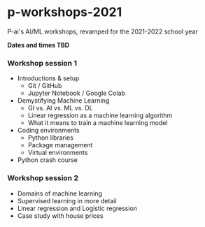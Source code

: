 # p-workshops-2021
P-ai's AI/ML workshops, revamped for the 2021-2022 school year

**Dates and times TBD**

### Workshop session 1
- Introductions & setup
  - Git / GitHub
  - Jupyter Notebook / Google Colab
- Demystifying Machine Learning
  - GI vs. AI vs. ML vs. DL
  - Linear regression as a machine learning algorithm
  - What it means to train a machine learning model
- Coding environments
  - Python libraries
  - Package management
  - Virtual environments
- Python crash course

### Workshop session 2
- Domains of machine learning
- Supervised learning in more detail
- Linear regression and Logistic regression
- Case study with house prices